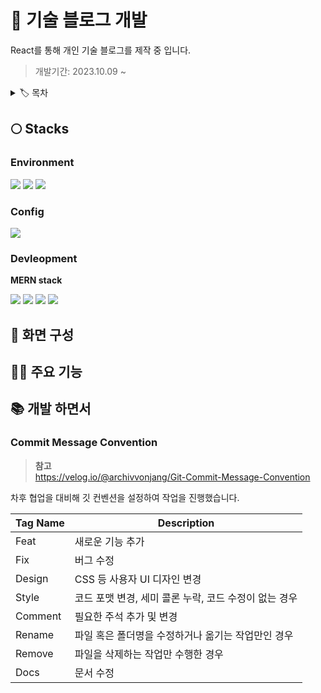 # 🌊 기술 블로그 개발

React를 통해 개인 기술 블로그를 제작 중 입니다.

> 개발기간: 2023.10.09 ~

<details>
<summary>🏷️ 목차</summary>

- [🌊 나만의 기술 블로그 개발](#----------------)
  - [🌕 Stacks](#---stacks)
    - [Environment](#environment)
    - [Config](#config)
    - [Devleopment](#devleopment)
  - [👀 화면 구성](#--------)
  - [🧑‍💻 주요 기능](#-----------)
  - [📚 개발 하면서](#---------)
    - [Commit Message Convention](#commit-message-convention)

</details>

## 🌕 Stacks

### Environment

<img src="https://img.shields.io/badge/visual studio code-444444?style=for-the-badge&logo=visualstudiocode"> <img src="https://img.shields.io/badge/git-444444?style=for-the-badge&logo=git"> <img src="https://img.shields.io/badge/git hub-444444?style=for-the-badge&logo=github">

### Config

<img src="https://img.shields.io/badge/npm-444444?style=for-the-badge&logo=npm">

### Devleopment

**MERN stack**

<img src="https://img.shields.io/badge/mongo db-444444?style=for-the-badge&logo=mongodb"> <img src="https://img.shields.io/badge/express-444444?style=for-the-badge&logo=express"> <img src="https://img.shields.io/badge/react-444444?style=for-the-badge&logo=react"> <img src="https://img.shields.io/badge/node js-444444?style=for-the-badge&logo=nodedotjs">

## 👀 화면 구성

## 🧑‍💻 주요 기능

## 📚 개발 하면서

### Commit Message Convention

> **참고** <br> https://velog.io/@archivvonjang/Git-Commit-Message-Convention

차후 협업을 대비해 깃 컨벤션을 설정하여 작업을 진행했습니다.

| **Tag Name** | **Description**                                       |
| ------------ | ----------------------------------------------------- |
| Feat         | 새로운 기능 추가                                      |
| Fix          | 버그 수정                                             |
| Design       | CSS 등 사용자 UI 디자인 변경                          |
| Style        | 코드 포맷 변경, 세미 콜론 누락, 코드 수정이 없는 경우 |
| Comment      | 필요한 주석 추가 및 변경                              |
| Rename       | 파일 혹은 폴더명을 수정하거나 옮기는 작업만인 경우    |
| Remove       | 파일을 삭제하는 작업만 수행한 경우                    |
| Docs         | 문서 수정                                             |
